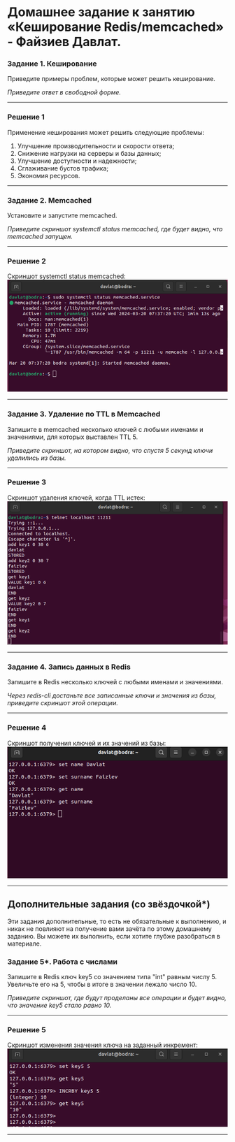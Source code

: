 # Домашнее задание к занятию «Кеширование Redis/memcached» - Файзиев Давлат.

### Задание 1. Кеширование 

Приведите примеры проблем, которые может решить кеширование. 

*Приведите ответ в свободной форме.*

---
### Решение 1
Применение кеширования может решить следующие проблемы:
1. Улучшение производительности и скорости ответа;
2. Снижение нагрузки на серверы и базы данных;
3. Улучшение доступности и надежности;
4. Сглаживание бустов трафика;
5. Экономия ресурсов.

---
### Задание 2. Memcached

Установите и запустите memcached.

*Приведите скриншот systemctl status memcached, где будет видно, что memcached запущен.*

---
### Решение 2
Cкриншот systemctl status memcached:
![Скриншот 1](img/2_1.png)

---
### Задание 3. Удаление по TTL в Memcached

Запишите в memcached несколько ключей с любыми именами и значениями, для которых выставлен TTL 5. 

*Приведите скриншот, на котором видно, что спустя 5 секунд ключи удалились из базы.*

---
### Решение 3
Cкриншот удаления ключей, когда TTL истек:
![Скриншот 2](img/3_1.png)

---
### Задание 4. Запись данных в Redis

Запишите в Redis несколько ключей с любыми именами и значениями. 

*Через redis-cli достаньте все записанные ключи и значения из базы, приведите скриншот этой операции.*

---
### Решение 4
Cкриншот получения ключей и их значений из базы:
![Скриншот 3](img/4_1.png)

---
## Дополнительные задания (со звёздочкой*)
Эти задания дополнительные, то есть не обязательные к выполнению, и никак не повлияют на получение вами зачёта по этому домашнему заданию. Вы можете их выполнить, если хотите глубже разобраться в материале.

### Задание 5*. Работа с числами 

Запишите в Redis ключ key5 со значением типа "int" равным числу 5. Увеличьте его на 5, чтобы в итоге в значении лежало число 10.  

*Приведите скриншот, где будут проделаны все операции и будет видно, что значение key5 стало равно 10.*

---
### Решение 5
Cкриншот изменения значения ключа на заданный инкремент:
![Скриншот 4](img/5_1.png)

---
